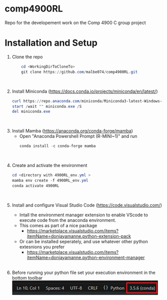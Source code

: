 # comp4900RL
Repo for the developement work on the Comp 4900 C group project


# Installation and Setup

1. Clone the repo
    ``` Powershell
        cd <WorkingDirToCloneTo>
        git clone https://github.com/malbe074/comp4900RL.git
    ```
<br>


2. Install Miniconda (https://docs.conda.io/projects/miniconda/en/latest/)
    ``` Powershell
    curl https://repo.anaconda.com/miniconda/Miniconda3-latest-Windows-x86_64.exe -o miniconda.exe
    start /wait "" miniconda.exe /S
    del miniconda.exe
    ```
<br>

3. Install Mamba (https://anaconda.org/conda-forge/mamba)
    - Open "Anaconda Powershell Prompt (R-MINI~1)" and run
        ``` Powershell
        conda install -c conda-forge mamba
        ```
<br>

4. Create and activate the environment
    ``` Powershell
    cd <directory with 4900RL_env.yml >
    mamba env create -f 4900RL_env.yml
    conda activate 4900RL
    ```
<br>

5. Install and configure Visual Studio Code (https://code.visualstudio.com/)
    - Intall the environment manager extension to enable VScode to execute code from the anaconda environment.
    - This comes as part of a nice package
        - https://marketplace.visualstudio.com/items?itemName=donjayamanne.python-extension-pack
    - Or can be installed seperately, and use whatever other python extesnions you prefer
        - https://marketplace.visualstudio.com/items?itemName=donjayamanne.python-environment-manager
<br><br>

6. Before running your python file set your execution environment in the bottom toolbar
    ![Alt text](docs/select_env.png)